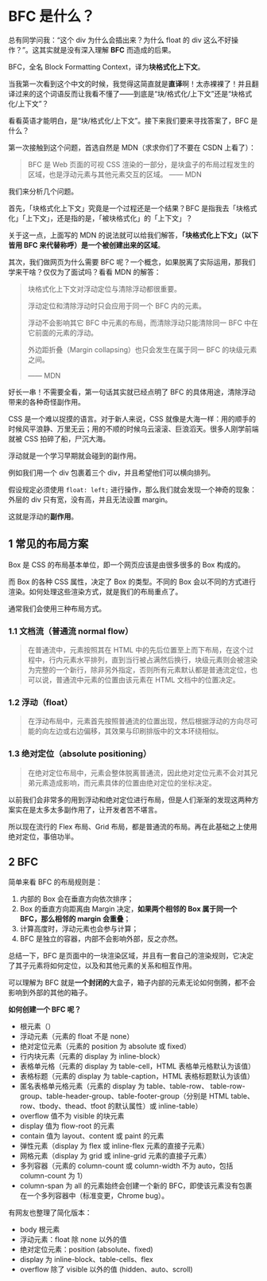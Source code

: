 # BFC 是什么？

总有同学问我：“这个 div 为什么会插出来？为什么 float 的 div 这么不好操作？”。这其实就是没有深入理解 **BFC** 而造成的后果。

BFC，全名 Block Formatting Context，译为**块格式化上下文**。

当我第一次看到这个中文的时候，我觉得这简直就是**直译**啊！太赤裸裸了！并且翻译过来的这个词语反而让我看不懂了——到底是“块/格式化/上下文”还是“块格式化/上下文”？

看看英语才能明白，是“块/格式化/上下文”。接下来我们要来寻找答案了，BFC 是什么？

第一次接触到这个问题，首选自然是 MDN（求求你们了不要在 CSDN 上看了）：

> BFC 是 Web 页面的可视 CSS 渲染的一部分，是块盒子的布局过程发生的区域，也是浮动元素与其他元素交互的区域。 —— MDN

我们来分析几个问题。

首先，「块格式化上下文」究竟是一个过程还是一个结果？BFC 是指我去「块格式化」「上下文」，还是指的是，「被块格式化」的「上下文」？

关于这一点，上面写的 MDN 的说法就可以给我们解答，**「块格式化上下文」（以下皆用 BFC 来代替称呼）是一个被创建出来的区域**。

其次，我们做网页为什么需要 BFC 呢？一个概念，如果脱离了实际运用，那我们学来干啥？仅仅为了面试吗？看看 MDN 的解答：

> 块格式化上下文对浮动定位与清除浮动都很重要。
>
> 浮动定位和清除浮动时只会应用于同一个 BFC 内的元素。
>
> 浮动不会影响其它 BFC 中元素的布局，而清除浮动只能清除同一 BFC 中在它前面的元素的浮动。
>
> 外边距折叠（Margin collapsing）也只会发生在属于同一 BFC 的块级元素之间。
>
> —— MDN

好长一串！不需要全看，第一句话其实就已经点明了 BFC 的具体用途，清除浮动带来的各种奇怪副作用。

CSS 是一个难以捉摸的语言。对于新人来说，CSS 就像是大海一样：用的顺手的时候风平浪静、万里无云；用的不顺的时候乌云滚滚、巨浪滔天。很多人刚学前端就被 CSS 拍碎了船，尸沉大海。

浮动就是一个学习早期就会碰到的副作用。

例如我们用一个 div 包裹着三个 div，并且希望他们可以横向排列。

假设规定必须使用 `float: left;` 进行操作，那么我们就会发现一个神奇的现象：外层的 div 只有宽，没有高，并且无法设置 margin。

这就是浮动的**副作用**。

## 1 常见的布局方案

Box 是 CSS 的布局基本单位，即一个网页应该是由很多很多的 Box 构成的。

而 Box 的各种 CSS 属性，决定了 Box 的类型。不同的 Box 会以不同的方式进行渲染。如何处理这些渲染方式，就是我们的布局重点了。

通常我们会使用三种布局方式。

### 1.1 文档流（普通流 normal flow）

> 在普通流中，元素按照其在 HTML 中的先后位置至上而下布局，在这个过程中，行内元素水平排列，直到当行被占满然后换行，块级元素则会被渲染为完整的一个新行，除非另外指定，否则所有元素默认都是普通流定位，也可以说，普通流中元素的位置由该元素在 HTML 文档中的位置决定。

### 1.2 浮动（float）

> 在浮动布局中，元素首先按照普通流的位置出现，然后根据浮动的方向尽可能的向左边或右边偏移，其效果与印刷排版中的文本环绕相似。

### 1.3 绝对定位（absolute positioning）

> 在绝对定位布局中，元素会整体脱离普通流，因此绝对定位元素不会对其兄弟元素造成影响，而元素具体的位置由绝对定位的坐标决定。

以前我们会非常多的用到浮动和绝对定位进行布局，但是人们渐渐的发现这两种方案实在是太多太多副作用了，让开发者苦不堪言。

所以现在流行的 Flex 布局、Grid 布局，都是普通流的布局。再在此基础之上使用绝对定位，事倍功半。

## 2 BFC

简单来看 BFC 的布局规则是：

1. 内部的 Box 会在垂直方向依次排序；
2. Box 的垂直方向距离由 Margin 决定，**如果两个相邻的 Box 属于同一个 BFC，那么相邻的 margin 会重叠**；
3. 计算高度时，浮动元素也会参与计算；
4. BFC 是独立的容器，内部不会影响外部，反之亦然。

总结一下，BFC 是页面中的一块渲染区域，并且有一套自己的渲染规则，它决定了其子元素将如何定位，以及和其他元素的关系和相互作用。

可以理解为 BFC 就是**一个封闭的**大盒子，箱子内部的元素无论如何倒腾，都不会影响到外部的其他的箱子。

**如何创建一个 BFC 呢？**

- 根元素（<html>）
- 浮动元素（元素的 float 不是 none）
- 绝对定位元素（元素的 position 为 absolute 或 fixed）
- 行内块元素（元素的 display 为 inline-block）
- 表格单元格（元素的 display 为 table-cell，HTML 表格单元格默认为该值）
- 表格标题（元素的 display 为 table-caption，HTML 表格标题默认为该值）
- 匿名表格单元格元素（元素的 display 为 table、table-row、 table-row-group、table-header-group、table-footer-group（分别是 HTML table、row、tbody、thead、tfoot 的默认属性）或 inline-table）
- overflow 值不为 visible 的块元素
- display 值为 flow-root 的元素
- contain 值为 layout、content 或 paint 的元素
- 弹性元素（display 为 flex 或 inline-flex 元素的直接子元素）
- 网格元素（display 为 grid 或 inline-grid 元素的直接子元素）
- 多列容器（元素的 column-count 或 column-width 不为 auto，包括 column-count 为 1）
- column-span 为 all 的元素始终会创建一个新的 BFC，即使该元素没有包裹在一个多列容器中（标准变更，Chrome bug）。

有网友也整理了简化版本：

- body 根元素
- 浮动元素：float 除 none 以外的值
- 绝对定位元素：position (absolute、fixed)
- display 为 inline-block、table-cells、flex
- overflow 除了 visible 以外的值 (hidden、auto、scroll)
